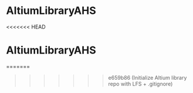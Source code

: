 # AltiumLibraryAHS
<<<<<<< HEAD
# AltiumLibraryAHS
=======
>>>>>>> e659b86 (Initialize Altium library repo with LFS + .gitignore)
